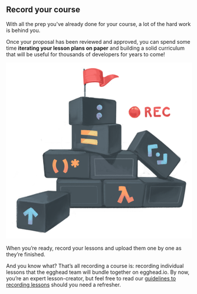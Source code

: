 ## Record your course
With all the prep you've already done for your course, a lot of the hard work is behind you.

Once your proposal has been reviewed and approved, you can spend some time **iterating your lesson plans on paper** and building a solid curriculum that will be useful for thousands of developers for years to come!

![building_a_course](static/illos/ch3_s5_buildingcourse.png)

When you’re ready, record your lessons and upload them one by one as they’re finished.

And you know what? That’s all recording a course is: recording individual lessons that the egghead team will bundle together on egghead.io. By now, you’re an expert lesson-creator, but feel free to read our [guidelines to recording lessons](https://paper.dropbox.com/doc/03-Record-your-lesson-5sBpHCVOxhPhlZYEVxrhY) should you need a refresher.
